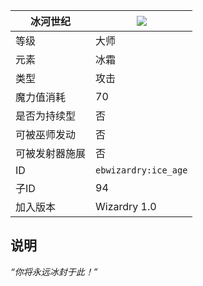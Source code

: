 | 冰河世纪 |![](https://github.com/Electroblob77/Wizardry/blob/1.12.2/src/main/resources/assets/ebwizardry/textures/spells/ice_age.png)|
|---|---|
| 等级 | 大师 |
| 元素 | 冰霜 |
| 类型 | 攻击 |
| 魔力值消耗 | 70 |
| 是否为持续型 | 否 |
| 可被巫师发动 | 否 |
| 可被发射器施展 | 否 |
| ID | `ebwizardry:ice_age` |
| 子ID | 94 |
| 加入版本 | Wizardry 1.0 |
## 说明
_“你将永远冰封于此！”_
